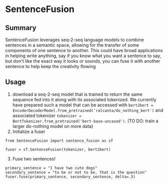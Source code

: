# SentenceFusion
## Summary
SentenceFusion leverages seq-2-seq language models to combine sentences in a semantic space,
allowing for the transfer of some components of one sentence to another.
This could have broad applications in helping write anything, say if you know what
you want a sentence to say, but don't like the exact way it looks or sounds, you can
fuse it with another sentence to help keep the creativity flowing
## Usage
1. download a seq-2-seq model that is trained to return the same sequence fed into it
along with its associated tokenized. We currently have prepared such a model that can
be accessed with `bert2bert = EncoderDecoderModel.from_pretrained('ralcanta/do_nothing_bert')`
and associated tokenizer `tokenizer = BertTokenizer.from_pretrained('bert-base-uncased')`.
(TO DO: train a larger do-nothing model on more data)
2. Initialize a fuser
```
from SentenceFusion import sentence_fusion as sf

fuser = sf.SentenceFusion(tokenizer, bert2bert)
```
3. Fuse two sentences!
```
primary_sentence = "I have two cute dogs"
secondary_sentence = "to be or not to be, that is the question"
fuser.fuse(primary_sentence, secondary_sentence, delta=.5)
```
